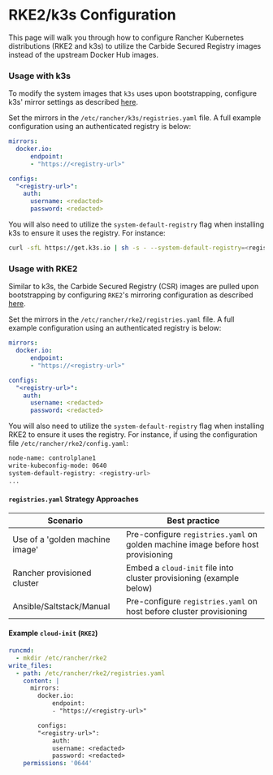 # RKE2/k3s Configuration

This page will walk you through how to configure Rancher Kubernetes distributions (RKE2 and k3s) to utilize the Carbide Secured Registry images instead of the upstream Docker Hub images.

### Usage with k3s

To modify the system images that `k3s` uses upon bootstrapping, configure k3s' mirror settings as described [here](https://rancher.com/docs/k3s/latest/en/installation/private-registry/#mirrors).

Set the mirrors in the `/etc/rancher/k3s/registries.yaml` file. A full example configuration using an authenticated registry is below:

```yaml
mirrors:
  docker.io:
      endpoint:
      - "https://<registry-url>"

configs:
  "<registry-url>":
    auth:
      username: <redacted>
      password: <redacted>
```

You will also need to utilize the `system-default-registry` flag when installing k3s to ensure it uses the registry. For instance:

```bash
curl -sfL https://get.k3s.io | sh -s - --system-default-registry=<registry-url>
```

### Usage with RKE2

Similar to k3s, the Carbide Secured Registry (CSR) images are pulled upon bootstrapping by configuring `RKE2`'s mirroring configuration as described [here](https://docs.rke2.io/install/private_registry#mirrors).

Set the mirrors in the `/etc/rancher/rke2/registries.yaml` file. A full example configuration using an authenticated registry is below:

```yaml
mirrors:
  docker.io:
      endpoint:
      - "https://<registry-url>"

configs:
  "<registry-url>":
    auth:
      username: <redacted>
      password: <redacted>
```

You will also need to utilize the `system-default-registry` flag when installing RKE2 to ensure it uses the registry. For instance, if using the configuration file `/etc/rancher/rke2/config.yaml`:

```bash
node-name: controlplane1
write-kubeconfig-mode: 0640
system-default-registry: <registry-url>
...
```

#### `registries.yaml` Strategy Approaches

| Scenario                    | Best practice                                                            |
| --------------------------- | ------------------------------------------------------------------------ |
| Use of a 'golden machine image'     | Pre-configure `registries.yaml` on golden machine image before host provisioning |
| Rancher provisioned cluster | Embed a `cloud-init` file into cluster provisioning (example below)      |
| Ansible/Saltstack/Manual    | Pre-configure `registries.yaml` on host before cluster provisioning      |

#### Example `cloud-init` (`RKE2`)

```yaml
runcmd:
  - mkdir /etc/rancher/rke2
write_files:
  - path: /etc/rancher/rke2/registries.yaml
    content: |
      mirrors:
        docker.io:
            endpoint:
            - "https://<registry-url>"

        configs:
        "<registry-url>":
            auth:
            username: <redacted>
            password: <redacted>
    permissions: '0644'
```